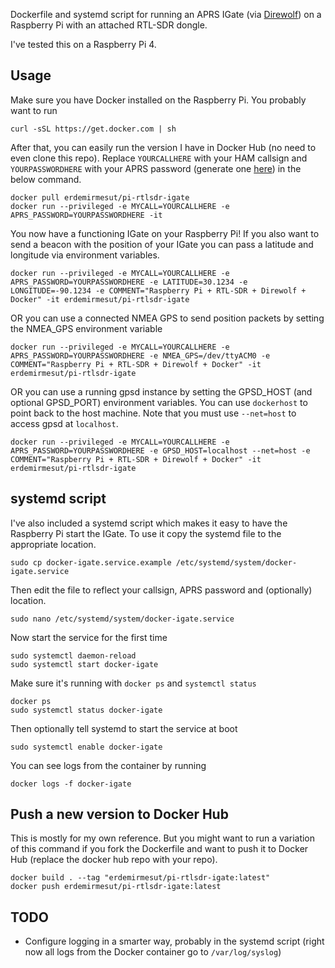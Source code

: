 Dockerfile and systemd script for running an APRS IGate (via [Direwolf](https://github.com/wb2osz/direwolf)) on a Raspberry Pi with an attached RTL-SDR dongle.

I've tested this on a Raspberry Pi 4.

## Usage

Make sure you have Docker installed on the Raspberry Pi. You probably want to run

    curl -sSL https://get.docker.com | sh

After that, you can easily run the version I have in Docker Hub (no need to even clone this repo). Replace `YOURCALLHERE` with your HAM callsign and `YOURPASSWORDHERE` with your APRS password (generate one [here](http://apps.magicbug.co.uk/passcode/)) in the below command.

    docker pull erdemirmesut/pi-rtlsdr-igate
    docker run --privileged -e MYCALL=YOURCALLHERE -e APRS_PASSWORD=YOURPASSWORDHERE -it

You now have a functioning IGate on your Raspberry Pi! If you also want to send a beacon with the position of your IGate you can pass a latitude and longitude via environment variables.

    docker run --privileged -e MYCALL=YOURCALLHERE -e APRS_PASSWORD=YOURPASSWORDHERE -e LATITUDE=30.1234 -e LONGITUDE=-90.1234 -e COMMENT="Raspberry Pi + RTL-SDR + Direwolf + Docker" -it erdemirmesut/pi-rtlsdr-igate

OR you can use a connected NMEA GPS to send position packets by setting the NMEA_GPS environment variable

    docker run --privileged -e MYCALL=YOURCALLHERE -e APRS_PASSWORD=YOURPASSWORDHERE -e NMEA_GPS=/dev/ttyACM0 -e COMMENT="Raspberry Pi + RTL-SDR + Direwolf + Docker" -it erdemirmesut/pi-rtlsdr-igate

OR you can use a running gpsd instance by setting the GPSD_HOST (and optional GPSD_PORT) environment variables. You can use `dockerhost` to point back to the host machine. Note that you must use `--net=host` to access gpsd at `localhost`.

    docker run --privileged -e MYCALL=YOURCALLHERE -e APRS_PASSWORD=YOURPASSWORDHERE -e GPSD_HOST=localhost --net=host -e COMMENT="Raspberry Pi + RTL-SDR + Direwolf + Docker" -it erdemirmesut/pi-rtlsdr-igate

## systemd script

I've also included a systemd script which makes it easy to have the Raspberry Pi start the IGate. To use it copy the systemd file to the appropriate location.

    sudo cp docker-igate.service.example /etc/systemd/system/docker-igate.service

Then edit the file to reflect your callsign, APRS password and (optionally) location.

    sudo nano /etc/systemd/system/docker-igate.service

Now start the service for the first time

    sudo systemctl daemon-reload
    sudo systemctl start docker-igate

Make sure it's running with `docker ps` and `systemctl status`

    docker ps
    sudo systemctl status docker-igate

Then optionally tell systemd to start the service at boot

    sudo systemctl enable docker-igate

You can see logs from the container by running

    docker logs -f docker-igate

## Push a new version to Docker Hub

This is mostly for my own reference. But you might want to run a variation of this command if you fork the Dockerfile and want to push it to Docker Hub (replace the docker hub repo with your repo).

    docker build . --tag "erdemirmesut/pi-rtlsdr-igate:latest"
    docker push erdemirmesut/pi-rtlsdr-igate:latest

## TODO

* Configure logging in a smarter way, probably in the systemd script (right now all logs from the Docker container go to `/var/log/syslog`)
